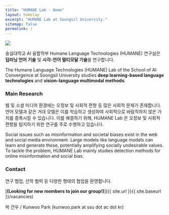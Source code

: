 ```yaml
---
title: "HUMANE Lab - Home"
layout: homelay
excerpt: "HUMANE Lab at Soongsil University."
sitemap: false
permalink: /
---
```


<img src="{{ site.url }}{{ site.baseurl }}/images/teampic/202212_송년회.jpg" style="max-width:100%; height:auto;"/>

숭실대학교 AI 융합학부 Humane Language Technologies (HUMANE) 연구실은 **딥러닝 언어 기술** 및 **시각-언어 멀티모달 기술**을 연구합니다.

The Humane Language Technologies (HUMANE) Lab of the School of AI Convergence at Soongsil University studies **deep learning-based language technologies** and **vision-language multimodal methods**.

### Main Research

웹 및 소셜 미디어 환경에는 오정보 및 사회적 편향 등 많은 사회적 문제가 존재합니다. 
언어 모델과 같은 거대 모델은 이를 학습하고 생성하여 사회적으로 바람직하지 않은 가치를 증폭시킬 수 있습니다.
이를 해결하기 위해, HUMANE Lab 은 오정보 및 사회적 편향을 탐지하기 위한 연구를 주로 수행하고 있습니다. 

Social issues such as misinformation and societal biases exist in the web and social media environment. 
Large models like language models can learn and generate these, potentially amplifying socially undesirable values. 
To tackle the problem, HUMANE Lab mainly studies detection methods for online misinformation and social bias. 

### Contact

연구 협업, 산학 협력 등 다양한 형태의 협업을 환영합니다.

[**(Looking for new members to join our group!)**]({{ site.url }}{{ site.baseurl }}/vacancies)

박 건우 / Kunwoo Park (kunwoo.park at ssu dot ac dot kr)

 
